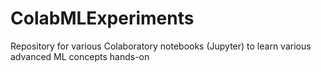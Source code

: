 # ColabMLExperiments
Repository for various Colaboratory notebooks (Jupyter) to learn various advanced ML concepts hands-on
